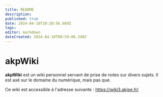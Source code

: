 ```yaml
---
title: README
description: 
published: true
date: 2024-04-18T10:20:56.669Z
tags: 
editor: markdown
dateCreated: 2024-04-18T09:59:08.340Z
---
```


# akpWiki

**akpWiki** est un wiki personnel servant de prise de notes sur divers sujets. Il est axé sur le domaine du numérique, mais pas que.

Ce wiki est accessible à l'adresse suivante : <https://wiki3.akipe.fr/>
